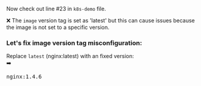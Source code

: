 
Now check out line #23 in `k8s-demo` file.

❌ The `image` version tag is set as 'latest' but this can cause issues because the image is not set to a specific version.

### Let's fix image version tag misconfiguration:
Replace `latest` (nginx:latest) with an fixed version:  
➡️ <pre class="file" data-filename=".datree/k8s-demo.yaml" data-target="insert"  data-marker="nginx:latest">nginx:1.4.6</pre>
